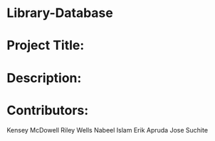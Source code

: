 # Library-Database

# Project Title:

# Description:

# Contributors:
Kensey McDowell 
Riley Wells
Nabeel Islam 
Erik Apruda
Jose Suchite
